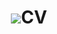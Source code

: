 ---
layout: null
title: <img src="assets/fav_cv.ico">CV</link>
weight: 3
external_url: https://github.com/dariopasquali/dariopasquali.github.io/raw/portfolYOU/assets/dario_pasquali_cv.pdf
---
